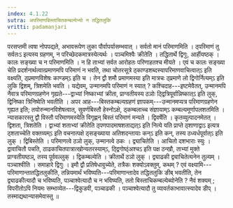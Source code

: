 ```yaml
---
index: 4.1.22
sutra: अपरिमाणबिस्ताचितकम्बल्येभ्यो न तद्धितलुकि
vritti: padamanjari
---
```


 परसप्तमी त्वषा नोपपद्यते, अभावरूपेण लुका पौर्वापर्यासम्भवात् । सर्वतो मानं परिमाणमिति । ठ्परिमाणं तु सर्वतःऽ इत्यस्य ग्रहणम्, न परिच्छेदकमात्रस्येत्यर्थः । पञ्चमिश्वैः क्रीतेति । तद्धितार्थे द्विगुः, आर्हीयष्ठक् । कालः सङ्ख्या च न परिमाणमिति । न हि ताभ्यां सर्वत आरोहतः परिणाहतश्च मीयते । एवं च कालः सङ्ख्या चेति प्रदर्शनार्थत्वात्प्रमाणमपि परिमाणं न भवति, तथा चोतरसूत्रे ठ्काण्डशब्दस्यापरिमाणवाचित्वात्ऽ इति वक्ष्यति, ठ्प्रमाणविशेषः काण्डम्ऽ इति च । तेन द्वौ शमौ प्रमाणमस्या इति मात्रचः ठ्प्रमाणे लो द्विगोर्नित्यम्ऽ इति लुकि द्विशम्, त्रिशमेति भवति । यद्येवम्, उन्मानमपि परिमाणं न स्यात् ? कश्चिदाह---इष्टमेवैतत्, उन्मानमपि नैवात्र परिमाणग्रहणेन गृह्यते---द्वाभ्यां निष्काभ्यां क्रीता, प्राग्वतीयस्य ठञोः ठ्द्वित्रिपूर्वान्निष्कात्ऽ इति लुक्, द्विनिष्का त्रिनिष्वेति भवतीति । अपर आह---बिस्तकम्बल्यग्रहणं ज्ञापकम्---उन्मानमप्यत्र परिमाणग्रहणेन गृह्यत इति; तयोरुन्मानविशेषत्वात्, सुवर्णबिस्तौ हेस्नोऽक्षे, ठ्कम्बलाच्च संज्ञायाम्ऽ कम्बल्यमूर्णापलशतमिति । न्यासकारस्तु द्वौ विस्तौ परिमाणमस्येति विगृह्णन् बिस्तं परिमाणं मन्यते । द्विवर्षेति । कृतव्युत्पादनमेतत् । द्विशता, त्रिशतेति । द्वाभ्यां शताभ्यां क्रीतेति ठ्पणपादमाषशताद्यत्ऽ इति नित्ये यति प्राप्ते ठ्शाणाद्वाऽ इत्यत्र ठ्शताच्चेति वक्तव्यम्ऽ इति वचनात्पक्षे ठ्सङ्ख्याया अतिशदन्तायाः कन्ऽ इति कन्, तस्य ठध्यर्धपूर्वात्ऽ इति लुक् । द्विबिस्तेति । परिमाणत्वे ठञो लुक्, उन्मानत्वे ठकः । द्व्याचितेति । आचितो दशभाराः स्युः । द्वावाचितौ पचति, ठाढकाचितपात्रात्खोन्यतरस्याम्ऽ, ठ्द्विगोष्ठ्ंअश्चऽ इति पक्ष ठन्खौ, ताभ्यां मुक्ते प्राग्वतीयष्ठञ्, तस्य पूर्ववल्लुक् । द्विकम्बल्येति । क्रीतार्थे ठञो लुक् । द्व्याढकी द्व्याचितेत्यनेन तुल्यम् । पञ्चाश्वीति । समाहारे द्विगुः । इमौ द्वौ प्रतिषेधावुच्येते, तत्रैकः शक्योऽवक्तुम्, कथम् ? एवं वक्ष्यामि---परिमाणान्तातद्धितलुकीति, तन्नियमार्थं भविष्यति---परिमाणान्तादेव तद्धितलुकि ङीब् भवतीति, तेन द्व्याढकीत्यादौ च भविष्यति, पञ्चाश्वेत्यादौ च न भविष्यति, ततो बिस्ताचिकम्बल्येब्योनेति ? नैवं शक्यम् ; विपरीतोऽपि नियमः सम्भाव्येत---द्विकुडवी, पञ्चाढकी । पञ्चाश्वेत्यादौ तु व्यावर्तकाभावात्स्यादेव डीप् । तस्माद्यथान्यासमेवास्तु ॥